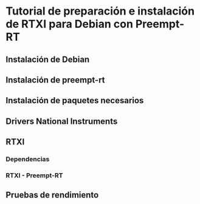 
# Tutorial de preparación e instalación de RTXI para Debian con Preempt-RT

## Instalación de Debian

## Instalación de preempt-rt

## Instalación de paquetes necesarios

## Drivers National Instruments

## RTXI

### Dependencias

### RTXI - Preempt-RT

## Pruebas de rendimiento
